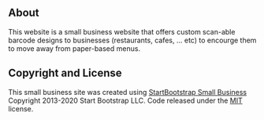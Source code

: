 ## About

This website is a small business website that offers custom scan-able barcode designs to businesses (restaurants, cafes, ... etc) to encourge them to move away from paper-based menus.

## Copyright and License
This small business site was created using [StartBootstrap Small Business](https://github.com/StartBootstrap/startbootstrap-small-business)
Copyright 2013-2020 Start Bootstrap LLC. Code released under the [MIT](https://github.com/StartBootstrap/startbootstrap-small-business/blob/gh-pages/LICENSE) license.
